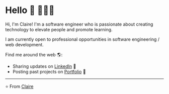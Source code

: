 <!--
**jw20191n/jw20191n** is a ✨ _special_ ✨ repository because its `README.md` (this file) appears on your GitHub profile.

Here are some ideas to get you started:

- 🔭 I’m currently working on ...
- 🌱 I’m currently learning ...
- 👯 I’m looking to collaborate on ...
- 🤔 I’m looking for help with ...
- 💬 Ask me about ...
- 📫 How to reach me: ...
- 😄 Pronouns: ...
- ⚡ Fun fact: ...
-->


# Hello 👋   👩🏻‍💻

Hi, I'm Claire! I'm a software engineer who is passionate about creating technology to elevate people and promote learning. 

I am currently open to professional opportunities in software engineering / web development.  

Find me around the web 🌎:
- Sharing updates on <a href="https://www.linkedin.com/in/claire-jiayi-wang/">LinkedIn</a> 💼
- Posting past projects on <a href="http://jiayiwang.co">Portfolio</a> :open_file_folder:

---
⭐️ From [Claire](https://github.com/jw20191n)

